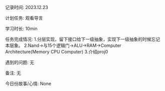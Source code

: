 记录时间: 2023.12.23

计划任务: 观看导言

学习时长: 10min

任务完成情况: 1.分层实现，留下接口给下一级抽象，实现下一级抽象的时候忘记本层象。
            2.Nand->与15个逻辑门->ALU->RAM->Computer Architecture(Memory CPU Computer)
            3.介绍proj0

遇到的问题: 无

备注:  无

今日份故事/心情: None
